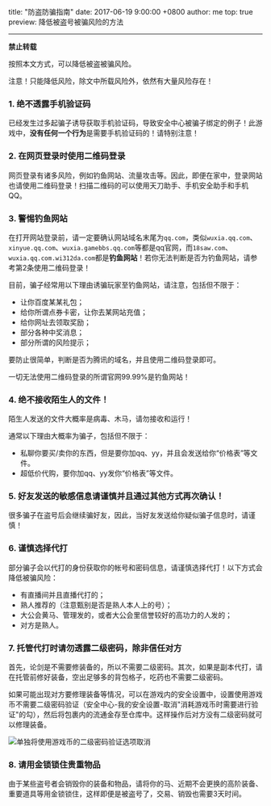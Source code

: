 ﻿title: "防盗防骗指南"
date: 2017-06-19 9:00:00 +0800
author: me
top: true
preview: 降低被盗号被骗风险的方法

---

**禁止转载**

按照本文方式，可以降低被盗被骗风险。

注意！只能降低风险，除文中所载风险外，依然有大量风险存在！

### 1. 绝不透露手机验证码

已经发生过多起骗子诱导获取手机验证码，导致安全中心被骗子绑定的例子！此游戏中，**没有任何一个行为**是需要手机验证码的！请特别注意！

### 2. 在网页登录时使用二维码登录

网页登录有诸多风险，例如钓鱼网站、流量攻击等。因此，即便在家中，登录网站也请使用二维码登录！扫描二维码的可以使用天刀助手、手机安全助手和手机QQ。

### 3. 警惕钓鱼网站

在打开网站登录前，请一定要确认网站域名末尾为`qq.com`，类似`wuxia.qq.com`、`xinyue.qq.com`、`wuxia.gamebbs.qq.com`等都是qq官网，而`18saw.com`、`wuxia.qq.com.wi312da.com`都是**钓鱼网站**！若你无法判断是否为钓鱼网站，请参考第2条使用二维码登录！

目前，骗子经常用以下理由诱骗玩家至钓鱼网站，请注意，包括但不限于：

- 让你百度某某礼包；
- 给你所谓点券卡密，让你去某网站充值；
- 给你网址去领取奖励；
- 部分各种中奖消息；
- 部分所谓的风险提示；

要防止很简单，判断是否为腾讯的域名，并且使用二维码登录即可。

一切无法使用二维码登录的所谓官网99.99%是钓鱼网站！

### 4. 绝不接收陌生人的文件！

陌生人发送的文件大概率是病毒、木马，请勿接收和运行！

通常以下理由大概率为骗子，包括但不限于：

- 私聊你要买/卖你的东西，但是要你加qq、yy，并且会发送给你“价格表”等文件。
- 超低价代购，要你加qq、yy发你“价格表”等文件。

### 5. 好友发送的敏感信息请谨慎并且通过其他方式再次确认！

很多骗子在盗号后会继续骗好友，因此，当好友发送给你疑似骗子信息时，请谨慎！

### 6. 谨慎选择代打

部分骗子会以代打的身份获取你的帐号和密码信息，请谨慎选择代打！以下方式会降低被骗风险：

- 有直播间并且直播代打的；
- 熟人推荐的（注意甄别是否是熟人本人上的号）；
- 大公会黄马、管理发的，或者大公会里信誉较好的高功力的人发的；
- 对方是熟人。

### 7. 托管代打时请勿透露二级密码，除非信任对方

首先，论剑是不需要修装备的，所以不需要二级密码。其次，如果是副本代打，请在托管前修好装备，空出足够多的背包格子，吃药也不需要二级密码。

如果可能出现对方要修理装备等情况，可以在游戏内的安全设置中，设置使用游戏币不需要二级密码验证（安全中心-我的安全设置-取消"消耗游戏币时需要进行验证"的勾），然后将包裹内的流通金存至仓库中。这样操作后对方没有二级密码就可以修理装备。

![单独将使用游戏币的二级密码验证选项取消](-/images/20170619104137.jpg)

### 8. 请用金锁锁住贵重物品

由于某些盗号者会销毁你的装备和物品，请将你的马、近期不会更换的高阶装备、重要道具等用金锁锁住，这样即便是被盗号了，交易、销毁也需要3天时间。
